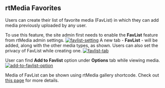 ## rtMedia Favorites


Users can create their list of favorite media (FavList) in which they can add media previously uploaded by any user.


To use this feature, the site admin first needs to enable the **FavList** feature from rtMedia admin settings.
[![favlist-setting](https://cloud.githubusercontent.com/assets/7771963/7880101/2ef8a9b0-0614-11e5-875d-f0d112b2a109.png)](https://cloud.githubusercontent.com/assets/7771963/7880101/2ef8a9b0-0614-11e5-875d-f0d112b2a109.png)
A new tab - **FavList** - will be added, along with the other media types, as shown. Users can also set the privacy of FavList while creating one.
[![favlist-tab](https://cloud.githubusercontent.com/assets/7771963/7880293/f25f5f4c-0615-11e5-8533-f05951b718fa.png)](https://cloud.githubusercontent.com/assets/7771963/7880293/f25f5f4c-0615-11e5-8533-f05951b718fa.png)

User can find **Add to Favlist** option under **Options** tab while viewing media.
[![add-to-favlist-option](https://cloud.githubusercontent.com/assets/7771963/7880321/17dfcac2-0616-11e5-9178-ed5cf8ebaae6.png)](https://cloud.githubusercontent.com/assets/7771963/7880321/17dfcac2-0616-11e5-9178-ed5cf8ebaae6.png)

Media of FavList can be shown using rtMedia gallery shortcode. Check out [this page](../features/shortcodes/gallery.md) for more details.
